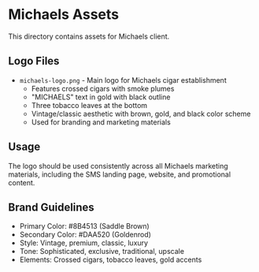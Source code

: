 # Michaels Assets

This directory contains assets for Michaels client.

## Logo Files

- `michaels-logo.png` - Main logo for Michaels cigar establishment
  - Features crossed cigars with smoke plumes
  - "MICHAELS" text in gold with black outline
  - Three tobacco leaves at the bottom
  - Vintage/classic aesthetic with brown, gold, and black color scheme
  - Used for branding and marketing materials

## Usage

The logo should be used consistently across all Michaels marketing materials,
including the SMS landing page, website, and promotional content.

## Brand Guidelines

- Primary Color: #8B4513 (Saddle Brown)
- Secondary Color: #DAA520 (Goldenrod)
- Style: Vintage, premium, classic, luxury
- Tone: Sophisticated, exclusive, traditional, upscale
- Elements: Crossed cigars, tobacco leaves, gold accents
